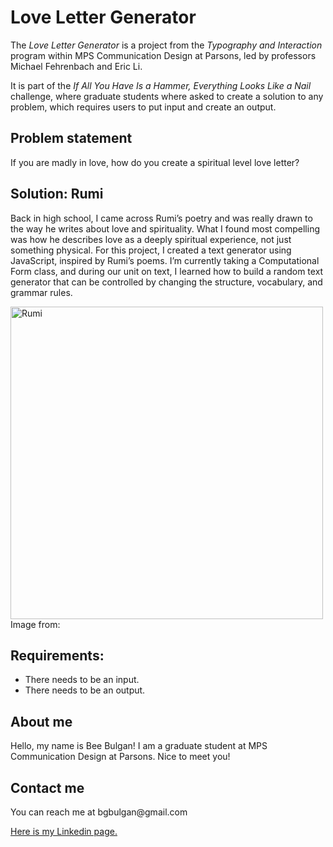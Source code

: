<h1>Love Letter Generator</h1>
<p>
The <i>Love Letter Generator</i> is a project from the <i>Typography and Interaction</i> program within MPS Communication Design at Parsons, led by professors Michael Fehrenbach and Eric Li.</p>
<p>It is part of the <i>If All You Have Is a Hammer, Everything Looks Like a Nail</i> challenge, where graduate students where asked to create a solution to any problem, which requires users to put input and create an output. </p>
<h2>Problem statement</h2>
<p>If you are madly in love, how do you create a spiritual level love letter?</p>
<h2>Solution: Rumi</h2>
<p>Back in high school, I came across Rumi’s poetry and was really drawn to the way he writes about love and spirituality. What I found most compelling was how he describes love as a deeply spiritual experience, not just something physical. For this project, I created a text generator using JavaScript, inspired by Rumi’s poems. I’m currently taking a Computational Form class, and during our unit on text, I learned how to build a random text generator that can be controlled by changing the structure, vocabulary, and grammar rules.</p>
<img width="500" alt="Rumi" src="https://github.com/user-attachments/assets/5fb23ec2-2b90-438e-a044-0dc62f222878" />
<label>Image from:</label>


<h2>Requirements:</h2>
<ul>
  <li>There needs to be an input.</li>
  <li>There needs to be an output.</li>
</ul>
<h2>About me</h2>
<p>Hello, my name is Bee Bulgan! I am a graduate student at MPS Communication Design at Parsons. Nice to meet you!</p>
<h2>Contact me</h2>
<p>You can reach me at bgbulgan@gmail.com</p>

<a href="https://www.linkedin.com/in/beeb/">Here is my Linkedin page.</a>
